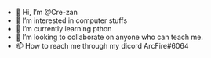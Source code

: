 - 👋 Hi, I’m @Cre-zan
- 👀 I’m interested in computer stuffs
- 🌱 I’m currently learning pthon 
- 💞️ I’m looking to collaborate on anyone who can teach me.
- 📫 How to reach me through my dicord ArcFire#6064

<!---
Cre-zan/Cre-zan is a ✨ special ✨ repository because its `README.md` (this file) appears on your GitHub profile.
You can click the Preview link to take a look at your changes.
--->
